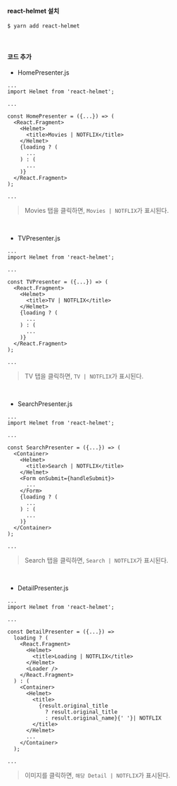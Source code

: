 #### react-helmet 설치

```bash
$ yarn add react-helmet
```

<br>

#### 코드 추가

- HomePresenter.js

```react
...
import Helmet from 'react-helmet';

...

const HomePresenter = ({...}) => (
  <React.Fragment>
    <Helmet>
      <title>Movies | NOTFLIX</title>
    </Helmet>
    {loading ? (
      ...
    ) : (
      ...
    )}
  </React.Fragment>
);

...
```

> Movies 탭을 클릭하면, `Movies | NOTFLIX`가 표시된다.

<br>

- TVPresenter.js

```react
...
import Helmet from 'react-helmet';

...

const TVPresenter = ({...}) => (
  <React.Fragment>
    <Helmet>
      <title>TV | NOTFLIX</title>
    </Helmet>
    {loading ? (
      ...
    ) : (
      ...
    )}
  </React.Fragment>
);

...
```

> TV 탭을 클릭하면, `TV | NOTFLIX`가 표시된다.

<br>

- SearchPresenter.js

```react
...
import Helmet from 'react-helmet';

...

const SearchPresenter = ({...}) => (
  <Container>
    <Helmet>
      <title>Search | NOTFLIX</title>
    </Helmet>
    <Form onSubmit={handleSubmit}>
      ...
    </Form>
    {loading ? (
      ...
    ) : (
      ...
    )}
  </Container>
);

...
```

> Search 탭을 클릭하면, `Search | NOTFLIX`가 표시된다.

<br>

- DetailPresenter.js

```react
...
import Helmet from 'react-helmet';

...

const DetailPresenter = ({...}) =>
  loading ? (
    <React.Fragment>
      <Helmet>
        <title>Loading | NOTFLIX</title>
      </Helmet>
      <Loader />
    </React.Fragment>
  ) : (
    <Container>
      <Helmet>
        <title>
          {result.original_title 
            ? result.original_title 
          	: result.original_name}{' '}| NOTFLIX
        </title>
      </Helmet>
      ...
    </Container>
  );

...
```

> 이미지를 클릭하면, `해당 Detail | NOTFLIX`가 표시된다.

<br>

<br>